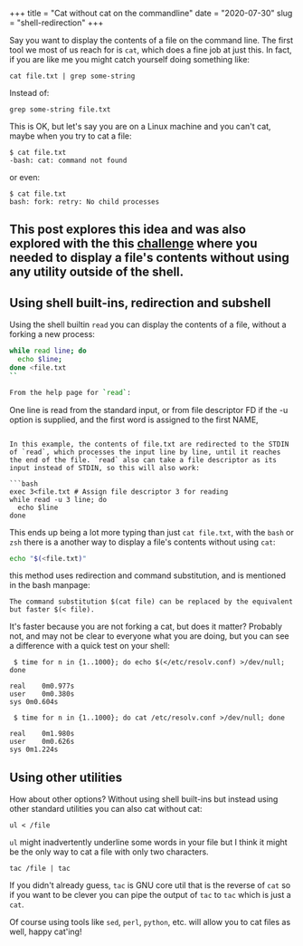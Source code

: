 +++
title = "Cat without cat on the commandline"
date = "2020-07-30"
slug = "shell-redirection"
+++

Say you want to display the contents of a file on the command line. The first tool we most of us reach for is `cat`, which does a fine job at just this. In fact, if you are like me you might catch yourself doing something like:

```
cat file.txt | grep some-string
```

Instead of:

```
grep some-string file.txt
```

This is OK, but let's say you are on a Linux machine and you can't cat, maybe when you try to cat a file:
```
$ cat file.txt
-bash: cat: command not found
```

or even:

```
$ cat file.txt
bash: fork: retry: No child processes
```

This post explores this idea and was also explored with the this [challenge](https://oops.cmdchallenge.com/#/oops_print_file_contents) where you needed to display a file's contents without using any utility outside of the shell.
---

## Using shell built-ins, redirection and subshell

Using the shell builtin `read` you can display the contents of a file, without a forking a new process:

```bash
while read line; do
  echo $line;
done <file.txt
``

From the help page for `read`:

```
One line is read from the standard input, or from file descriptor FD if the
    -u option is supplied, and the first word is assigned to the first NAME,
```

In this example, the contents of file.txt are redirected to the STDIN of `read`, which processes the input line by line, until it reaches the end of the file. `read` also can take a file descriptor as its input instead of STDIN, so this will also work:

```bash
exec 3<file.txt # Assign file descriptor 3 for reading
while read -u 3 line; do
  echo $line
done
```

This ends up being a lot more typing than just `cat file.txt`, with the `bash` or `zsh` there is a another way to display a file's contents without using `cat`:

```bash
echo "$(<file.txt)"
```

this method uses redirection and command substitution, and is mentioned in the bash manpage:

```
The command substitution $(cat file) can be replaced by the equivalent but faster $(< file).
```

It's faster because you are not forking a cat, but does it matter? Probably not, and may not be clear to everyone what you are doing, but you can see a difference with a quick test on your shell:

```
 $ time for n in {1..1000}; do echo $(</etc/resolv.conf) >/dev/null; done

real	0m0.977s
user	0m0.380s
sys	0m0.604s
```

```
 $ time for n in {1..1000}; do cat /etc/resolv.conf >/dev/null; done

real	0m1.980s
user	0m0.626s
sys	0m1.224s
```

## Using other utilities

How about other options? Without using shell built-ins but instead using other standard utilities you can also cat without cat:

```
ul < /file
```

`ul` might inadvertently underline some words in your file but I think it might be the only way to cat a file with only two characters.

```
tac /file | tac

```

If you didn't already guess, `tac` is GNU core util that is the reverse of `cat` so if you want to be clever you can pipe the output of `tac` to `tac` which is just a `cat`.

Of course using tools like `sed`, `perl`, `python`, etc. will allow you to cat files as well, happy cat'ing!
